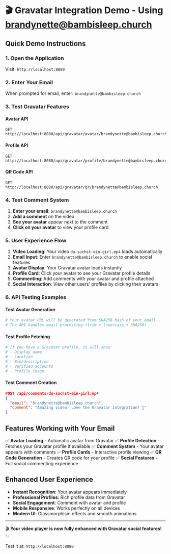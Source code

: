 # 🎬 Gravatar Integration Demo - Using <brandynette@bambisleep.church>

## Quick Demo Instructions

### 1. Open the Application

Visit: `http://localhost:8080`

### 2. Enter Your Email

When prompted for email, enter: `brandynette@bambisleep.church`

### 3. Test Gravatar Features

#### Avatar API

```http
GET http://localhost:8080/api/gravatar/avatar/brandynette@bambisleep.church
```

#### Profile API

```http
GET http://localhost:8080/api/gravatar/profile/brandynette@bambisleep.church
```

#### QR Code API

```http
GET http://localhost:8080/api/gravatar/qr/brandynette@bambisleep.church
```

### 4. Test Comment System

1. **Enter your email**: `brandynette@bambisleep.church`
2. **Add a comment** on the video
3. **See your avatar** appear next to the comment
4. **Click on your avatar** to view your profile card

### 5. User Experience Flow

1. **Video Loading**: Your video `du-suchst-ein-girl.mp4` loads automatically
2. **Email Input**: Enter `brandynette@bambisleep.church` to enable social features
3. **Avatar Display**: Your Gravatar avatar loads instantly
4. **Profile Card**: Click your avatar to see your Gravatar profile details
5. **Commenting**: Add comments with your avatar and profile attached
6. **Social Interaction**: View other users' profiles by clicking their avatars

### 6. API Testing Examples

#### Test Avatar Generation

```bash
# Your avatar URL will be generated from SHA256 hash of your email
# The API handles email processing (trim + lowercase + SHA256)
```

#### Test Profile Fetching

```bash
# If you have a Gravatar profile, it will show:
# - Display name
# - Location
# - Bio/description
# - Verified accounts
# - Profile image
```

#### Test Comment Creation

```json
POST /api/comments/du-suchst-ein-girl.mp4
{
  "email": "brandynette@bambisleep.church",
  "comment": "Amazing video! Love the Gravatar integration! 💖"
}
```

## Features Working with Your Email

✅ **Avatar Loading** - Automatic avatar from Gravatar
✅ **Profile Detection** - Fetches your Gravatar profile if available
✅ **Comment System** - Your avatar appears with comments
✅ **Profile Cards** - Interactive profile viewing
✅ **QR Code Generation** - Creates QR code for your profile
✅ **Social Features** - Full social commenting experience

## Enhanced User Experience

- **Instant Recognition**: Your avatar appears immediately
- **Professional Profiles**: Rich profile data from Gravatar
- **Social Engagement**: Comment with avatar and profile
- **Mobile Responsive**: Works perfectly on all devices
- **Modern UI**: Glassmorphism effects and smooth animations

---

🎬 **Your video player is now fully enhanced with Gravatar social features!** ✨

Test it at: `http://localhost:8080`
